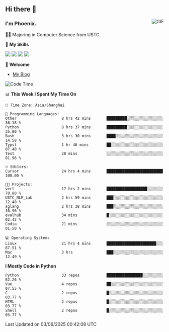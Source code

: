## Hi there 👋
<img align="right" alt="GIF" src="https://raw.githubusercontent.com/JoeyBling/JoeyBling/master/pic/pusheencode.gif" />

### I'm Phoenix.

👨‍🎓 Majoring in Computer Science from USTC.

🌟 **My Skills**

![](https://img.shields.io/badge/-Python-3e74a2?style=flat-square&logo=Python&logoColor=fff)
![](https://img.shields.io/badge/-C++-9f62a5?style=flat&logo=cplusplus&logoColor=white)
![](https://img.shields.io/badge/-Linux-185886?style=flat-square&logo=Linux&logoColor=fff)
![](https://img.shields.io/badge/-Rust-ff4136?style=flat-square&logo=Rust&logoColor=fff)

💬 **Welcome**

- [My Blog](https://ysy-phoenix.github.io/)

<!--START_SECTION:waka-->
![Code Time](http://img.shields.io/badge/Code%20Time-1%2C572%20hrs%2045%20mins-blue)

📊 **This Week I Spent My Time On** 

```text
🕑︎ Time Zone: Asia/Shanghai

💬 Programming Languages: 
Other                    8 hrs 42 mins       █████████░░░░░░░░░░░░░░░░   36.18 % 
Python                   8 hrs 37 mins       █████████░░░░░░░░░░░░░░░░   35.80 % 
Bash                     3 hrs 30 mins       ████░░░░░░░░░░░░░░░░░░░░░   14.58 % 
Typst                    1 hr 46 mins        ██░░░░░░░░░░░░░░░░░░░░░░░   07.40 % 
Text                     28 mins             ░░░░░░░░░░░░░░░░░░░░░░░░░   01.96 % 

🔥 Editors: 
Cursor                   24 hrs 4 mins       █████████████████████████   100.00 % 

🐱‍💻 Projects: 
verl                     17 hrs 2 mins       ██████████████████░░░░░░░   70.80 % 
USTC_NLP_Lab             2 hrs 59 mins       ███░░░░░░░░░░░░░░░░░░░░░░   12.40 % 
sglang                   2 hrs 38 mins       ███░░░░░░░░░░░░░░░░░░░░░░   10.96 % 
evalhub                  34 mins             █░░░░░░░░░░░░░░░░░░░░░░░░   02.42 % 
Codia                    21 mins             ░░░░░░░░░░░░░░░░░░░░░░░░░   01.50 % 

💻 Operating System: 
Linux                    21 hrs 4 mins       ██████████████████████░░░   87.51 % 
Mac                      3 hrs               ███░░░░░░░░░░░░░░░░░░░░░░   12.49 % 
```

**I Mostly Code in Python** 

```text
Python                   33 repos            ████████████████░░░░░░░░░   62.26 % 
Vue                      4 repos             ██░░░░░░░░░░░░░░░░░░░░░░░   07.55 % 
C                        2 repos             █░░░░░░░░░░░░░░░░░░░░░░░░   03.77 % 
HTML                     2 repos             █░░░░░░░░░░░░░░░░░░░░░░░░   03.77 % 
Shell                    2 repos             █░░░░░░░░░░░░░░░░░░░░░░░░   03.77 % 
```




 Last Updated on 03/06/2025 00:42:08 UTC
<!--END_SECTION:waka-->

<!--
**ysy-phoenix/ysy-phoenix** is a ✨ _special_ ✨ repository because its `README.md` (this file) appears on your GitHub profile.

Here are some ideas to get you started:

- 🔭 I’m currently working on ...
- 🌱 I’m currently learning ...
- 👯 I’m looking to collaborate on ...
- 🤔 I’m looking for help with ...
- 💬 Ask me about ...
- 📫 How to reach me: ...
- 😄 Pronouns: ...
- ⚡ Fun fact: ...
-->
